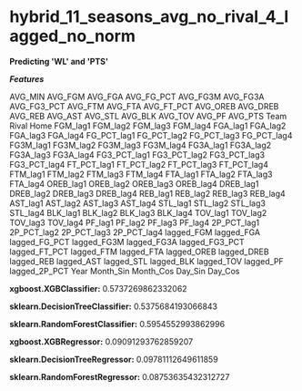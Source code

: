 # hybrid_11_seasons_avg_no_rival_4_lagged_no_norm
**Predicting 'WL' and 'PTS'**

***Features***

AVG_MIN	AVG_FGM	AVG_FGA	AVG_FG_PCT	AVG_FG3M	AVG_FG3A	AVG_FG3_PCT	AVG_FTM	AVG_FTA	AVG_FT_PCT	AVG_OREB	AVG_DREB	AVG_REB	AVG_AST	AVG_STL	AVG_BLK	AVG_TOV	AVG_PF	AVG_PTS	Team	Rival	Home	FGM_lag1	FGM_lag2	FGM_lag3	FGM_lag4	FGA_lag1	FGA_lag2	FGA_lag3	FGA_lag4	FG_PCT_lag1	FG_PCT_lag2	FG_PCT_lag3	FG_PCT_lag4	FG3M_lag1	FG3M_lag2	FG3M_lag3	FG3M_lag4	FG3A_lag1	FG3A_lag2	FG3A_lag3	FG3A_lag4	FG3_PCT_lag1	FG3_PCT_lag2	FG3_PCT_lag3	FG3_PCT_lag4	FT_PCT_lag1	FT_PCT_lag2	FT_PCT_lag3	FT_PCT_lag4	FTM_lag1	FTM_lag2	FTM_lag3	FTM_lag4	FTA_lag1	FTA_lag2	FTA_lag3	FTA_lag4	OREB_lag1	OREB_lag2	OREB_lag3	OREB_lag4	DREB_lag1	DREB_lag2	DREB_lag3	DREB_lag4	REB_lag1	REB_lag2	REB_lag3	REB_lag4	AST_lag1	AST_lag2	AST_lag3	AST_lag4	STL_lag1	STL_lag2	STL_lag3	STL_lag4	BLK_lag1	BLK_lag2	BLK_lag3	BLK_lag4	TOV_lag1	TOV_lag2	TOV_lag3	TOV_lag4	PF_lag1	PF_lag2	PF_lag3	PF_lag4	2P_PCT_lag1	2P_PCT_lag2	2P_PCT_lag3	2P_PCT_lag4	lagged_FGM	lagged_FGA	lagged_FG_PCT	lagged_FG3M	lagged_FG3A	lagged_FG3_PCT	lagged_FT_PCT	lagged_FTM	lagged_FTA	lagged_OREB	lagged_DREB	lagged_REB	lagged_AST	lagged_STL	lagged_BLK	lagged_TOV	lagged_PF	lagged_2P_PCT	Year	Month_Sin	Month_Cos	Day_Sin	Day_Cos

**xgboost.XGBClassifier:** 0.5737269862332062

**sklearn.DecisionTreeClassifier:** 0.5375684193066843

**sklearn.RandomForestClassifier:** 0.5954552993862996

**xgboost.XGBRegressor:** 0.09091293762859207

**sklearn.DecisionTreeRegressor:** 0.09781112649611859

**sklearn.RandomForestRegressor:** 0.08753635432312727
